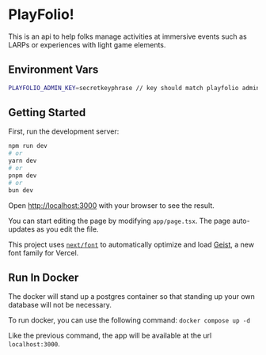 # PlayFolio!

This is an api to help folks manage activities at immersive events such as LARPs or experiences with light game elements.

## Environment Vars

```bash
PLAYFOLIO_ADMIN_KEY=secretkeyphrase // key should match playfolio admin env. var
```

## Getting Started

First, run the development server:

```bash
npm run dev
# or
yarn dev
# or
pnpm dev
# or
bun dev
```

Open [http://localhost:3000](http://localhost:3000) with your browser to see the result.

You can start editing the page by modifying `app/page.tsx`. The page auto-updates as you edit the file.

This project uses [`next/font`](https://nextjs.org/docs/app/building-your-application/optimizing/fonts) to automatically optimize and load [Geist](https://vercel.com/font), a new font family for Vercel.

## Run In Docker

The docker will stand up a postgres container so that standing up your own database will not be necessary.

To run docker, you can use the following command:
```docker compose up -d```

Like the previous command, the app will be available at the url `localhost:3000`.
